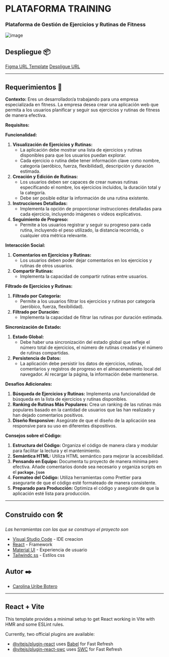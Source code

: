 # PLATAFORMA TRAINING

### Plataforma de Gestión de Ejercicios y Rutinas de Fitness

![image](https://i.postimg.cc/pdFLqHNF/Tablet-Registro.png)

## Despliegue 📦

[Figma URL Template](https://www.figma.com/file/iaDDH8T5tzj08DbPMtYxsG/Plataforma-Training?type=design&node-id=0-1&mode=design&t=hlSKGUCce4vFQVOP-0)
[Despligue URL]()

<hr>

## Requerimientos 📄

**Contexto:**
Eres un desarrollador/a trabajando para una empresa especializada en fitness. La empresa desea crear una aplicación web que permita a los usuarios planificar y seguir sus ejercicios y rutinas de fitness de manera efectiva.

**Requisitos:**

**Funcionalidad:**

1. **Visualización de Ejercicios y Rutinas:**
    - La aplicación debe mostrar una lista de ejercicios y rutinas disponibles para que los usuarios puedan explorar.
    - Cada ejercicio o rutina debe tener información clave como nombre, categoría (aeróbico, fuerza, flexibilidad), descripción y duración estimada.
2. **Creación y Edición de Rutinas:**
    - Los usuarios deben ser capaces de crear nuevas rutinas especificando el nombre, los ejercicios incluidos, la duración total y la categoría.
    - Debe ser posible editar la información de una rutina existente.
3. **Instrucciones Detalladas:**
    - Implementa la opción de proporcionar instrucciones detalladas para cada ejercicio, incluyendo imágenes o videos explicativos.
4. **Seguimiento de Progreso:**
    - Permite a los usuarios registrar y seguir su progreso para cada rutina, incluyendo el peso utilizado, la distancia recorrida, o cualquier otra métrica relevante.

**Interacción Social:**

1. **Comentarios en Ejercicios y Rutinas:**
    - Los usuarios deben poder dejar comentarios en los ejercicios y rutinas de otros usuarios.
2. **Compartir Rutinas:**
    - Implementa la capacidad de compartir rutinas entre usuarios.

**Filtrado de Ejercicios y Rutinas:**

1. **Filtrado por Categoría:**
    - Permite a los usuarios filtrar los ejercicios y rutinas por categoría (aeróbico, fuerza, flexibilidad).
2. **Filtrado por Duración:**
    - Implementa la capacidad de filtrar las rutinas por duración estimada.

**Sincronización de Estado:**

1. **Estado Global:**
    - Debe haber una sincronización del estado global que refleje el número total de ejercicios, el número de rutinas creadas y el número de rutinas compartidas.
2. **Persistencia de Datos:**
    - La aplicación debe persistir los datos de ejercicios, rutinas, comentarios y registros de progreso en el almacenamiento local del navegador. Al recargar la página, la información debe mantenerse.
    

**Desafíos Adicionales:**

1. **Búsqueda de Ejercicios y Rutinas:** Implementa una funcionalidad de búsqueda en la lista de ejercicios y rutinas disponibles.
2. **Ranking de Rutinas Más Populares:** Crea un ranking de las rutinas más populares basado en la cantidad de usuarios que las han realizado y han dejado comentarios positivos.
3. **Diseño Responsive:** Asegúrate de que el diseño de la aplicación sea responsive para su uso en diferentes dispositivos.

**Consejos sobre el Código:**

1. **Estructura del Código:** Organiza el código de manera clara y modular para facilitar la lectura y el mantenimiento.
2. **Semántica HTML:** Utiliza HTML semántico para mejorar la accesibilidad.
3. **Pensando en Equipo:** Documenta tu proyecto de manera mínima pero efectiva. Añade comentarios donde sea necesario y organiza scripts en el **`package.json`**
4. **Formateo del Código:** Utiliza herramientas como Prettier para asegurarte de que el código esté formateado de manera consistente.
5. **Preparado para Producción:** Optimiza el código y asegúrate de que la aplicación esté lista para producción.

<hr>

## Construido con 🛠️

_Las herramientas con las que se construyo el proyecto son_

- [Visual Studio Code](https://code.visualstudio.com/) - IDE creacion
- [React](https://sass-lang.com/) - Framework
- [Material UI](https://mui.com/) - Experiencia de usuario
- [Tailwindc ss](https://tailwindcss.com/) - Estilos css


## Autor ✒️

- [Carolina Uribe Botero](https://github.com/caro1017)

<hr>

## React + Vite

This template provides a minimal setup to get React working in Vite with HMR and some ESLint rules.

Currently, two official plugins are available:

- [@vitejs/plugin-react](https://github.com/vitejs/vite-plugin-react/blob/main/packages/plugin-react/README.md) uses [Babel](https://babeljs.io/) for Fast Refresh
- [@vitejs/plugin-react-swc](https://github.com/vitejs/vite-plugin-react-swc) uses [SWC](https://swc.rs/) for Fast Refresh
